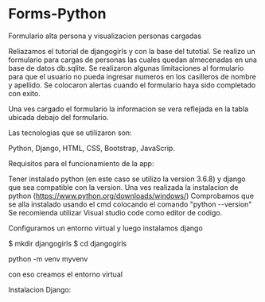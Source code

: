 # Forms-Python
Formulario alta persona y visualizacion personas cargadas

Reliazamos el tutorial de djangogirls y con la base del tutotial. 
Se realizo un formulario para cargas de personas las cuales quedan almecenadas en una base de datos db.sqlite.
Se realizaron algunas limitaciones al formulario para que el usuario no pueda ingresar numeros en los casilleros de nombre y apellido.
Se colocaron alertas cuando el formulario haya sido completado con exito.

Una ves cargado el formulario la informacion se vera reflejada en la tabla ubicada debajo del formulario.

Las tecnologias que se utilizaron son:

Python,
Django, 
HTML,
CSS,
Bootstrap,
JavaScrip.

Requisitos para el funcionamiento de la app:

Tener instalado python (en este caso se utilizo la version 3.6.8) y django que sea compatible con la version.
Una ves realizada la instalacion de python (https://www.python.org/downloads/windows/)
Comprobamos que se alla instalado usando el cmd colocando el comando "python --version"
Se recomienda utilizar Visual studio code como editor de codigo.

Configuramos un entorno virtual y luego instalamos django

$ mkdir djangogirls
$ cd djangogirls

python -m venv myvenv

con eso creamos el entorno virtual

Instalacion Django:

